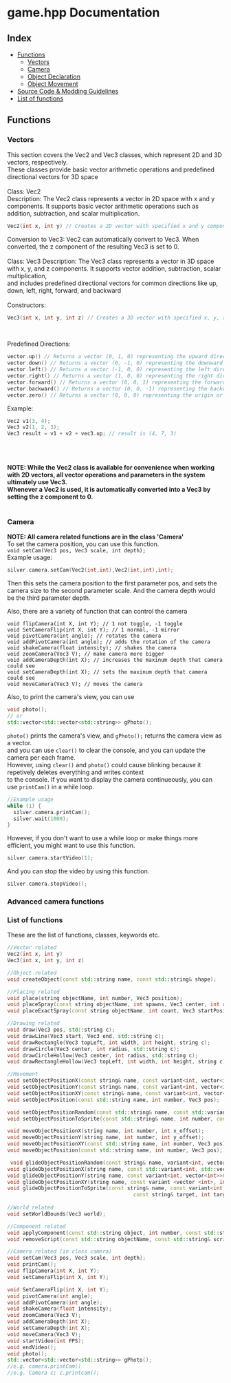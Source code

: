 # game.hpp Documentation

## Index

- [Functions](#functions)
  - [Vectors](#vectors)
  - [Camera](#camera)
  - [Object Declaration](#object-declaration)
  - [Object Movement](#object-movement)
- [Source Code & Modding Guidelines](#source-code--modding-guidelines)
- [List of functions](#list-of-functions)

## Functions

### Vectors

This section covers the Vec2 and Vec3 classes, which represent 2D and 3D vectors, respectively. <br>
These classes provide basic vector arithmetic operations and predefined directional vectors for 3D space <br>
<br>
Class: Vec2 <br>
Description: The Vec2 class represents a vector in 2D space with x and y components. It supports basic vector arithmetic operations such as addition, subtraction, and scalar multiplication. 

```cpp
Vec2(int x, int y) // Creates a 2D vector with specified x and y components.
```
Conversion to Vec3: Vec2 can automatically convert to Vec3. When converted, the z component of the resulting Vec3 is set to 0. <br>
<br>
Class: Vec3
Description: The Vec3 class represents a vector in 3D space with x, y, and z components. It supports vector addition, subtraction, scalar multiplication, <br>
and includes predefined directional vectors for common directions like up, down, left, right, forward, and backward <br>
<br>
Constructors:
```cpp
Vec3(int x, int y, int z) // Creates a 3D vector with specified x, y, and z components.
```
<br>

Predefined Directions:
```cpp
vector.up() // Returns a vector (0, 1, 0) representing the upward direction.
vector.down() // Returns a vector (0, -1, 0) representing the downward direction.
vector.left() // Returns a vector (-1, 0, 0) representing the left direction.
vector.right() // Returns a vector (1, 0, 0) representing the right direction.
vector.forward() // Returns a vector (0, 0, 1) representing the forward direction.
vector.backward() // Returns a vector (0, 0, -1) representing the backward direction.
vector.zero() // Returns a vector (0, 0, 0) representing the origin or no movement.
```

Example:
```cpp
Vec2 v1(3, 4);
Vec3 v2(1, 2, 3);
Vec3 result = v1 + v2 + vec3.up; // result is (4, 7, 3)
```
<br>
<br>


**NOTE:
While the Vec2 class is available for convenience when working with 2D vectors, all vector operations and parameters in the system ultimately use Vec3. <br> 
Whenever a Vec2 is used, it is automatically converted into a Vec3 by setting the z component to 0.** <br> <br>

### Camera
**NOTE: All camera related functions are in the class 'Camera'**<br>
To set the camera position, you can use this function.<br>
`void setCam(Vec3 pos, Vec3 scale, int depth);`
<br>
Example usage:
```cpp
silver.camera.setCam(Vec2(int,int),Vec2(int,int),int);
```
Then this sets the camera position to the first parameter pos, and sets the camera size to the second parameter scale. And the camera depth would be the third parameter depth. <br>

Also, there are a variety of function that can control the camera
```
void flipCamera(int X, int Y); // 1 not toggle, -1 toggle
void SetCameraFlip(int X, int Y); // 1 normal, -1 mirror
void pivotCamera(int angle); // rotates the camera
void addPivotCamera(int angle); // adds the rotation of the camera 
void shakeCamera(float intensity); // shakes the camera
void zoomCamera(Vec3 V); // make camera more bigger
void addCameraDepth(int X); // increases the maxinum depth that camera could see
void setCameraDepth(int X); // sets the maxinum depth that camera could see
void moveCamera(Vec3 V); // moves the camera
```
Also, to print the camera's view, you can use 
```cpp
void photo();
// or
std::vector<std::vector<std::string>> gPhoto();
```
`photo()` prints the camera's view, and `gPhoto();` returns the camera view as a vector. <br>
and you can use `clear()` to clear the console, and you can update the camera per each frame. <br>
However, using `clear()` and `photo()` could cause blinking because it repetively deletes everything and writes context <br>
to the console. If you want to display the camera continueously, you can use `printCam()` in a while loop.<br>
```cpp
//Example usage
while (1) {
  silver.camera.printCam();
  silver.wait(1000);
}
```
However, if you don't want to use a while loop or make things more efficient, you might want to use this function.
```cpp
silver.camera.startVideo(1);
```
And you can stop the video by using this function.
```cpp
silver.camera.stopVideo();
```

### Advanced camera functions



### List of functions
These are the list of functions, classes, keywords etc.
```cpp
//Vector related
Vec2(int x, int y)
Vec3(int x, int y, int z)

//Object related
void createObject(const std::string name, const std::string& shape);

//Placing related
void place(string objectName, int number, Vec3 position);
void placeSpray(const string objectName, int spawns, Vec3 center, int range);
void placeExactSpray(const string objectName, int count, Vec3 startPosition);

//Drawing related
void draw(Vec3 pos, std::string c);
void drawLine(Vec3 start, Vec3 end, std::string c);
void drawRectangle(Vec3 topLeft, int width, int height, string c);
void drawCircle(Vec3 center, int radius, std::string c);
void drawCircleHollow(Vec3 center, int radius, std::string c);
void drawRectangleHollow(Vec3 topLeft, int width, int height, string c);

//Movement
void setObjectPositionX(const string& name, const variant<int, vector<int>>& number, Vec3 pos);
void setObjectPositionY(const string& name, const variant<int, vector<int>>& number, Vec3 pos);
void setObjectPositionXY(const string& name, const variant<int, vector<int>>& number, Vec3 pos);
void setObjectPosition(const std::string name, int number, Vec3 pos);

void setObjectPositionRandom(const std::string& name, const std::variant<int, std::vector<int>>& number);
void setObjectPositionToSprite(const std::string& name, int number, const std::string& targetName, int targetNumber);

void moveObjectPositionX(string name, int number, int x_offset); 
void moveObjectPositionY(string name, int number, int y_offset);
void moveObjectPositionXY(const std::string name, int number, Vec3 pos);
void moveObjectPosition(const std::string name, int number, Vec3 pos);

 void glideObjectPositionRandom(const string& name, variant<int, vector <int>>& number, Vec3 position, float speed);
void glideObjectPositionX(string name, const std::variant<int, std::vector<int>>& number, int x_offset, float speed);
void glideObjectPositionY(string name, const variant<int, vector<int>>& number, int y_offset, float speed);
void glideObjectPositionXY(string name, const variant <vector <int>, int>& number, Vec3 target_pos, float speed);
void glideObjectPositionToSprite(const string& name, const variant<int, vector<int>>& number,
                                         const string& target, int targetNumber, float speed);
    
//World related
void setWorldBounds(Vec3 world);

//Component related
void applyComponent(const std::string object, int number, const std::string component, ...);
void removeScript(const std::string objectName, const std::string& scriptToRemove);

//Camera related (in class camera)
void setCam(Vec3 pos, Vec3 scale, int depth);
void printCam();
void flipCamera(int X, int Y); 
void setCameraFlip(int X, int Y); 

void SetCameraFlip(int X, int Y);
void pivotCamera(int angle); 
void addPivotCamera(int angle); 
void shakeCamera(float intensity); 
void zoomCamera(Vec3 V); 
void addCameraDepth(int X); 
void setCameraDepth(int X); 
void moveCamera(Vec3 V); 
void startVideo(int FPS);
void endVideo();
void photo();
std::vector<std::vector<std::string>> gPhoto();
//e.g. camera.printCam()
//e.g. Camera c; c.printcam();

```

